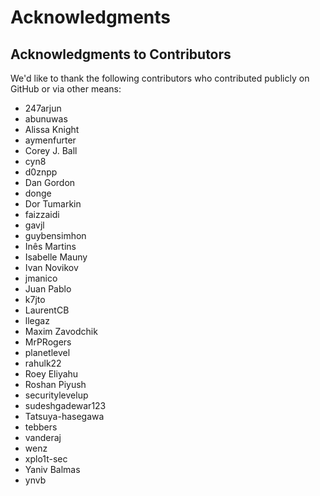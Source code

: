 Acknowledgments
===============

## Acknowledgments to Contributors

We'd like to thank the following contributors who contributed publicly on GitHub
or via other means:

* 247arjun
* abunuwas
* Alissa Knight
* aymenfurter
* Corey J. Ball
* cyn8
* d0znpp
* Dan Gordon
* donge
* Dor Tumarkin
* faizzaidi
* gavjl
* guybensimhon
* Inês Martins
* Isabelle Mauny
* Ivan Novikov
* jmanico
* Juan Pablo
* k7jto
* LaurentCB
* llegaz
* Maxim Zavodchik
* MrPRogers
* planetlevel
* rahulk22
* Roey Eliyahu
* Roshan Piyush
* securitylevelup
* sudeshgadewar123
* Tatsuya-hasegawa
* tebbers
* vanderaj
* wenz
* xplo1t-sec
* Yaniv Balmas
* ynvb
